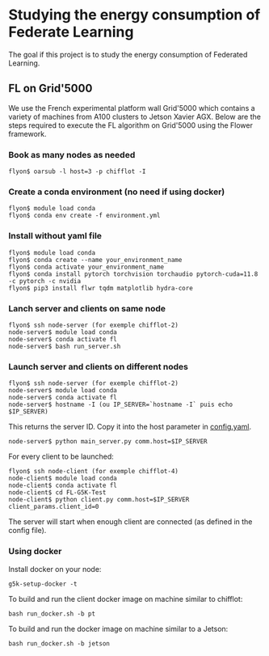 # Studying the energy consumption of Federate Learning
The goal if this project is to study the energy consumption of Federated Learning.

## FL on Grid'5000
We use the French experimental platform wall Grid'5000 which contains a variety of machines from A100 clusters to Jetson Xavier AGX.
Below are the steps required to execute the FL algorithm on Grid'5000 using the Flower framework.

### Book as many nodes as needed
```
flyon$ oarsub -l host=3 -p chifflot -I
```

### Create a conda environment (no need if using docker)
```
flyon$ module load conda
flyon$ conda env create -f environment.yml
```

### Install without yaml file
```
flyon$ module load conda
flyon$ conda create --name your_environment_name
flyon$ conda activate your_environment_name
flyon$ conda install pytorch torchvision torchaudio pytorch-cuda=11.8 -c pytorch -c nvidia
flyon$ pip3 install flwr tqdm matplotlib hydra-core
```
### Lanch server and clients on same node
```
flyon$ ssh node-server (for exemple chifflot-2)
node-server$ module load conda
node-server$ conda activate fl
node-server$ bash run_server.sh
```

### Launch server and clients on different nodes
```
flyon$ ssh node-server (for exemple chifflot-2)
node-server$ module load conda
node-server$ conda activate fl
node-server$ hostname -I (ou IP_SERVER=`hostname -I` puis echo $IP_SERVER)
```
This returns the server ID. 
Copy it into the host parameter in [config.yaml](./config/config_file.yaml).
```
node-server$ python main_server.py comm.host=$IP_SERVER
```
For every client to be launched:
```
flyon$ ssh node-client (for exemple chifflot-4)
node-client$ module load conda
node-client$ conda activate fl
node-client$ cd FL-G5K-Test
node-client$ python client.py comm.host=$IP_SERVER client_params.client_id=0
```
The server will start when enough client are connected (as defined in the config file).

### Using docker
Install docker on your node:
```
g5k-setup-docker -t
```
To build and run the client docker image on machine similar to chifflot:
```
bash run_docker.sh -b pt
```
To build and run the docker image on machine similar to a Jetson:
```
bash run_docker.sh -b jetson
```